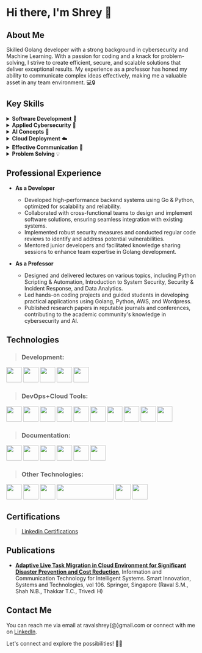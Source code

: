 # Hi there, I'm Shrey 👋

## About Me

Skilled Golang developer with a strong background in cybersecurity and Machine Learning. With a passion for coding and a knack for problem-solving, I strive to create efficient, secure, and scalable solutions that deliver exceptional results. My experience as a professor has honed my ability to communicate complex ideas effectively, making me a valuable asset in any team environment. 💻🔒


## Key Skills

<details>
<summary><b>Software Development</b> 🚀</summary>

I have extensive experience in developing scalable and performant applications using the Go and Python programming language. I'm well-versed in best practices, design patterns, and idiomatic coding style, ensuring clean and maintainable codebases.

</details>

<details>
<summary><b>Applied Cybersecurity</b> 🔐</summary>

Possesses in-depth knowledge of cybersecurity principles, including secure coding practices, threat modeling, vulnerability assessments, and risk management. I have hands-on experience in implementing security measures and mitigating vulnerabilities in various sectors and areas of industries.

</details>

<details>
<summary><b>AI Concepts</b> 🧠</summary>

With a solid understanding of artificial intelligence concepts, including machine learning, natural language processing, and computer vision, I can contribute to developing intelligent systems and integrating AI capabilities into software projects.

</details>

<details>
<summary><b>Cloud Deployment</b> ☁️</summary>

Proficient in deploying/managing applications on the Amazon Web Services (AWS) cloud platform. I have extensive experience with multiple AWS services such as EC2, S3, Lightsail, IAM, Route53, and RDS, and can design and implement scalable and resilient architectures.

</details>

<details>
<summary><b>Effective Communication</b> 🎤</summary>

I excel in presenting complex technical concepts in a clear and concise manner. Through my experience as a professor, I have honed my communication skills and can effectively convey ideas to both technical and non-technical audiences.

</details>

<details>
<summary><b>Problem Solving</b> 💡</summary>

I have a strong analytical mindset and a passion for problem-solving. I enjoy tackling complex challenges and finding innovative solutions by applying my technical expertise and critical thinking skills.

</details>

## Professional Experience

- **As a Developer** 
  - Developed high-performance backend systems using Go & Python, optimized for scalability and reliability.
  - Collaborated with cross-functional teams to design and implement software solutions, ensuring seamless integration with existing systems.
  - Implemented robust security measures and conducted regular code reviews to identify and address potential vulnerabilities.
  - Mentored junior developers and facilitated knowledge sharing sessions to enhance team expertise in Golang development.

- **As a Professor** 
  - Designed and delivered lectures on various topics, including Python Scripting & Automation, Introduction to System Security, Security & Incident Response, and Data Analytics.
  - Led hands-on coding projects and guided students in developing practical applications using Golang, Python, AWS, and Wordpress.
  - Published research papers in reputable journals and conferences, contributing to the academic community's knowledge in cybersecurity and AI.


## Technologies

> ### Development:
<p align="left"><img src="https://www.vectorlogo.zone/logos/golang/golang-icon.svg" width="40" height="40">
<img src="https://www.vectorlogo.zone/logos/python/python-icon.svg" width="40" height="40">
<img src="https://www.vectorlogo.zone/logos/mysql/mysql-icon.svg" width="40" height="40">
<img src="https://www.vectorlogo.zone/logos/postgresql/postgresql-icon.svg" width="40" height="40">
<img src="https://www.vectorlogo.zone/logos/wordpress/wordpress-icon.svg" width="40" height="40">
</p>

> ### DevOps+Cloud Tools:
<p align="left"><img src="https://www.vectorlogo.zone/logos/amazon_aws/amazon_aws-icon.svg" width="40" height="40">
<img src="https://www.vectorlogo.zone/logos/google_cloud/google_cloud-icon.svg" width="40" height="40">
<img src="https://www.vectorlogo.zone/logos/firebase/firebase-icon.svg" width="40" height="40">
<img src="https://www.vectorlogo.zone/logos/docker/docker-icon.svg" width="40" height="40">
<img src="https://www.vectorlogo.zone/logos/jenkins/jenkins-icon.svg" width="40" height="40">
<img src="https://www.vectorlogo.zone/logos/git-scm/git-scm-icon.svg" width="40" height="40">
<img src="https://www.vectorlogo.zone/logos/github/github-icon.svg" width="40" height="40">
<img src="https://cdn.jsdelivr.net/gh/devicons/devicon/icons/bitbucket/bitbucket-original-wordmark.svg" width="40" height="40">
<img src="https://www.vectorlogo.zone/logos/atlassian_jira/atlassian_jira-icon.svg" width="40" height="40">
<img src="https://www.vectorlogo.zone/logos/gunicorn/gunicorn-icon.svg" width="40" height="40">
</p>

> ### Documentation:
<p align="left"><img src="https://cdn.jsdelivr.net/gh/devicons/devicon/icons/confluence/confluence-original-wordmark.svg" width="40" height="40">
<img src="https://www.vectorlogo.zone/logos/getpostman/getpostman-icon.svg" width="40" height="40">
<img src="https://www.vectorlogo.zone/logos/canva/canva-icon.svg" width="40" height="40">
<img src="https://upload.wikimedia.org/wikipedia/commons/thumb/5/5f/Microsoft_Office_logo_%282019%E2%80%93present%29.svg/1024px-Microsoft_Office_logo_%282019%E2%80%93present%29.svg.png" width="40" height="40">
<img src="https://upload.wikimedia.org/wikipedia/commons/thumb/3/30/Google_Sheets_logo_%282014-2020%29.svg/1498px-Google_Sheets_logo_%282014-2020%29.svg.png" width="40" height="40">
<img src="https://upload.wikimedia.org/wikipedia/commons/thumb/0/01/Google_Docs_logo_%282014-2020%29.svg/1481px-Google_Docs_logo_%282014-2020%29.svg.png" width="40" height="40">
</p>

> ### Other Technologies:
<p align="left"><img src="https://pandas.pydata.org//static/img/favicon_white.ico" width="40" height="40">
<img src="https://miro.medium.com/v2/resize:fit:1001/1*vPezx00A1u0WAfS8e8wBXQ.png" width="40" height="40">
<img src="https://cdn.jsdelivr.net/gh/devicons/devicon/icons/linux/linux-original.svg" width="40" height="40">
<img src="https://digitalsense.com.au/wp-content/uploads/2020/10/vmware-logo-white.png" width="150" height="40">
<img src="https://www.mertsarica.com/wp-content/uploads/2010/05/metasploitpng.png" width="40" height="40">
<img src="https://nmap.org/images/nmap-logo-256x256.png" width="40" height="40">
</p>


## Certifications

> [Linkedin Certifications](https://www.linkedin.com/in/ravalshrey/details/certifications/)


## Publications

- **[Adaptive Live Task Migration in Cloud Environment for Significant Disaster Prevention and Cost Reduction](https://link.springer.com/chapter/10.1007/978-981-13-1742-2_64)**,  Information and Communication Technology for Intelligent Systems. Smart Innovation, Systems and Technologies, vol 106. Springer, Singapore (Raval S.M., Shah N.B., Thakkar T.C., Trivedi H)

## Contact Me

You can reach me via email at ravalshrey{@}gmail.com or connect with me on [LinkedIn](https://www.linkedin.com/in/ravalshrey/).

Let's connect and explore the possibilities! 📧🤝

